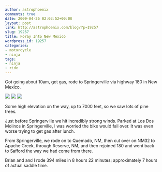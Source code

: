 ```yaml
---
author: astrophoenix
comments: true
date: 2009-04-26 02:03:52+00:00
layout: post
link: http://astrophoenix.com/blog/?p=19257
slug: 19257
title: Foray Into New Mexico
wordpress_id: 19257
categories:
- motorcycle
- ninja
tags:
- ninja
- ride
---
```


Got going about 10am, got gas, rode to Springerville via highway 180 in New Mexico.

[![](/blog/wp-uploads/astrophoenix/2010/12/new_mexico_compressed-300x225.jpg)](/blog/wp-uploads/astrophoenix/2010/12/new_mexico_compressed.jpg)
[![](/blog/wp-uploads/astrophoenix/2010/12/lean_compressed-300x225.jpg)](/blog/wp-uploads/astrophoenix/2010/12/lean_compressed.jpg)
[![](/blog/wp-uploads/astrophoenix/2010/12/pines_compressed-300x225.jpg)](/blog/wp-uploads/astrophoenix/2010/12/pines_compressed.jpg)

Some high elevation on the way, up to 7000 feet, so we saw lots of pine trees.

Just before Springerville we hit incredibly strong winds. Parked at Los Dos Molinos in Springerville, I was worried the bike would fall over. It was even worse trying to get gas after lunch.

From Springerville, we rode on to Quemado, NM, then cut over on NM32 to Apache Creek, through Reserve, NM, and then rejoined 180 and went back to Safford the way we had come from there.

Brian and and I rode 394 miles in 8 hours 22 minutes; approximately 7 hours of actual saddle time.
